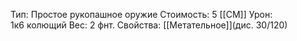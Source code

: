Тип: Простое рукопашное оружие
Стоимость: 5 [[СМ]]
Урон: 1к6 колющий
Вес: 2 фнт.
Свойства: [[Метательное]](дис. 30/120)